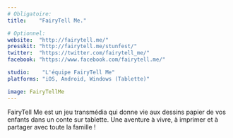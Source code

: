 ```yaml
---
# Obligatoire:
title:    "FairyTell Me."

# Optionnel:
website:  "http://fairytell.me/"
presskit: "http://fairytell.me/stunfest/"
twitter:  "https://twitter.com/fairytell_me/"
facebook: "https://www.facebook.com/fairytell.me/"

studio:    "L'équipe FairyTell Me"
platforms: "iOS, Android, Windows (Tablette)"

image: FairyTellMe
---
```


FairyTell Me est un jeu transmédia qui donne vie aux dessins papier de vos enfants dans un conte sur tablette. Une aventure à vivre, à imprimer et à partager avec toute la famille !
